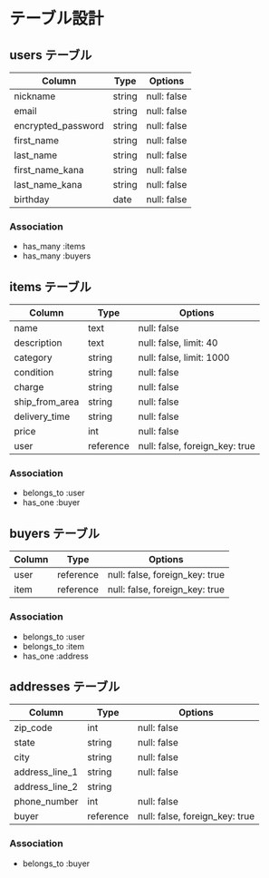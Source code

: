 # テーブル設計

## users テーブル

| Column             | Type   | Options     |
| ------------------ | ------ | ----------- |
| nickname           | string | null: false |
| email              | string | null: false |
| encrypted_password | string | null: false |
| first_name         | string | null: false |
| last_name          | string | null: false |
| first_name_kana    | string | null: false |
| last_name_kana     | string | null: false |
| birthday           | date   | null: false |

### Association

- has_many :items
- has_many :buyers

## items テーブル

| Column         | Type      | Options                        |
| -------------- | --------- | ------------------------------ |
| name           | text      | null: false                    |
| description    | text      | null: false, limit: 40         |
| category       | string    | null: false, limit: 1000       |
| condition      | string    | null: false                    |
| charge         | string    | null: false                    |
| ship_from_area | string    | null: false                    |
| delivery_time  | string    | null: false                    |
| price          | int       | null: false                    |
| user           | reference | null: false, foreign_key: true |

### Association

- belongs_to :user
- has_one :buyer

## buyers テーブル

| Column | Type      | Options                        |
| ------ | --------- | ------------------------------ |
| user   | reference | null: false, foreign_key: true |
| item   | reference | null: false, foreign_key: true |

### Association

- belongs_to :user
- belongs_to :item
- has_one :address

## addresses テーブル

| Column         | Type      | Options                        |
| -------------- | --------- | ------------------------------ |
| zip_code       | int       | null: false                    |
| state          | string    | null: false                    |
| city           | string    | null: false                    |
| address_line_1 | string    | null: false                    |
| address_line_2 | string    |                                |
| phone_number   | int       | null: false                    |
| buyer          | reference | null: false, foreign_key: true |

### Association

- belongs_to :buyer